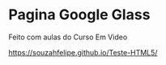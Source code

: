 # Pagina Google Glass

 Feito com aulas do Curso Em Video
 
 https://souzahfelipe.github.io/Teste-HTML5/
